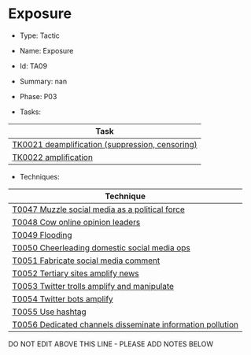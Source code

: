 # Exposure

* Type: Tactic

* Name: Exposure

* Id: TA09

* Summary: nan

* Phase: P03

* Tasks:

| Task |
| ---- |
| [TK0021 deamplification (suppression, censoring)](../tasks/TK0021.md) |
| [TK0022 amplification](../tasks/TK0022.md) |


* Techniques: 

| Technique |
| --------- |
| [T0047 Muzzle social media as a political force](../techniques/T0047.md) |
| [T0048 Cow online opinion leaders](../techniques/T0048.md) |
| [T0049 Flooding](../techniques/T0049.md) |
| [T0050 Cheerleading domestic social media ops](../techniques/T0050.md) |
| [T0051 Fabricate social media comment](../techniques/T0051.md) |
| [T0052 Tertiary sites amplify news](../techniques/T0052.md) |
| [T0053 Twitter trolls amplify and manipulate](../techniques/T0053.md) |
| [T0054 Twitter bots amplify](../techniques/T0054.md) |
| [T0055 Use hashtag](../techniques/T0055.md) |
| [T0056 Dedicated channels disseminate information pollution](../techniques/T0056.md) |

DO NOT EDIT ABOVE THIS LINE - PLEASE ADD NOTES BELOW